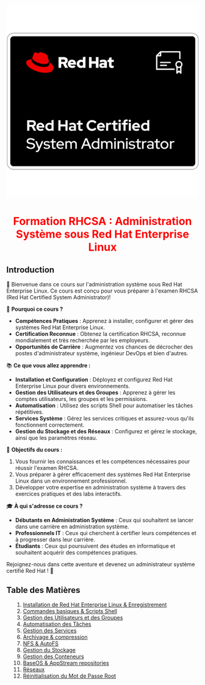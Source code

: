 # ![Red Hat Logo](image.png)

<h1 align="center" style="color: red;">Formation RHCSA : Administration Système sous Red Hat Enterprise Linux</h1>

## Introduction
👋 Bienvenue dans ce cours sur l'administration système sous Red Hat Enterprise Linux. 
Ce cours est conçu pour vous préparer à l'examen RHCSA (Red Hat Certified System Administrator)!

🔧 **Pourquoi ce cours ?**
- **Compétences Pratiques** : Apprenez à installer, configurer et gérer des systèmes Red Hat Enterprise Linux.
- **Certification Reconnue** : Obtenez la certification RHCSA, reconnue mondialement et très recherchée par les employeurs.
- **Opportunités de Carrière** : Augmentez vos chances de décrocher des postes d'administrateur système, ingénieur DevOps et bien d'autres.

📚 **Ce que vous allez apprendre :**
- **Installation et Configuration** : Déployez et configurez Red Hat Enterprise Linux pour divers environnements.
- **Gestion des Utilisateurs et des Groupes** : Apprenez à gérer les comptes utilisateurs, les groupes et les permissions.
- **Automatisation** : Utilisez des scripts Shell pour automatiser les tâches répétitives.
- **Services Système** : Gérez les services critiques et assurez-vous qu'ils fonctionnent correctement.
- **Gestion du Stockage et des Réseaux** : Configurez et gérez le stockage, ainsi que les paramètres réseau.

🎯 **Objectifs du cours :**
1. Vous fournir les connaissances et les compétences nécessaires pour réussir l'examen RHCSA.
2. Vous préparer à gérer efficacement des systèmes Red Hat Enterprise Linux dans un environnement professionnel.
3. Développer votre expertise en administration système à travers des exercices pratiques et des labs interactifs.

🎓 **À qui s'adresse ce cours ?**
- **Débutants en Administration Système** : Ceux qui souhaitent se lancer dans une carrière en administration système.
- **Professionnels IT** : Ceux qui cherchent à certifier leurs compétences et à progresser dans leur carrière.
- **Étudiants** : Ceux qui poursuivent des études en informatique et souhaitent acquérir des compétences pratiques.

Rejoignez-nous dans cette aventure et devenez un administrateur système certifié Red Hat ! 🚀

## Table des Matières
<ol style="list-style-type: decimal; margin-left: 20px;">
  <li><a href="01-installation-et-enregistrement.md">Installation de Red Hat Enterprise Linux & Enregistrement</a></li>
  <li><a href="02-commandes-basiques-et-scripts-shell.md">Commandes basiques & Scripts Shell</a></li>
  <li><a href="03-gestion-utilisateurs-groupes.md">Gestion des Utilisateurs et des Groupes</a></li>
  <li><a href="04-automatisation-taches.md">Automatisation des Tâches</a></li>
  <li><a href="05-gestion-services.md">Gestion des Services</a></li>
  <li><a href="06-archivage-compression.md">Archivage & compression</a></li>
  <li><a href="07-nfs-autofs.md">NFS & AutoFS</a></li>
  <li><a href="08-gestion-stockage.md">Gestion du Stockage</a></li>
  <li><a href="09-gestion-conteneurs.md">Gestion des Conteneurs</a></li>
  <li><a href="10-baseos-appstream-repositories.md">BaseOS & AppStream repositories</a></li>
  <li><a href="11-reseaux.md">Réseaux</a></li>
  <li><a href="12-reinitialisation-mot-de-passe-root.md">Réinitialisation du Mot de Passe Root</a></li>
</ol>
